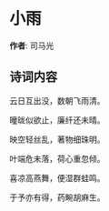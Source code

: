 # 小雨

**作者**: 司马光

## 诗词内容

云日互出没，数朝飞雨清。

曈昽似欲止，廉纤还未晴。

映空轻丝乱，著物细珠明。

叶端危未落，荷心重忽倾。

喜凉高燕舞，便湿群蛙鸣。

于予亦有得，药畹胡麻生。

